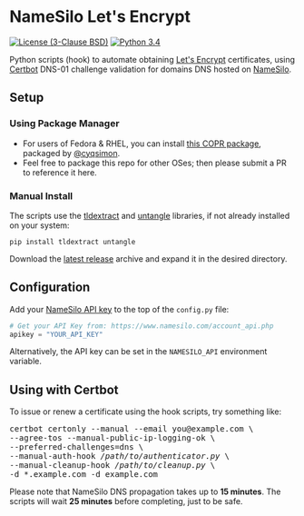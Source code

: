 # NameSilo Let's Encrypt

[![License (3-Clause BSD)](https://img.shields.io/badge/license-BSD%203--Clause-blue.svg?style=flat-square)](http://opensource.org/licenses/BSD-3-Clause)
[![Python 3.4](https://img.shields.io/badge/python-3.4-blue.svg)](https://www.python.org/)

Python scripts (hook) to automate obtaining [Let's Encrypt](https://letsencrypt.org/) certificates,
using [Certbot](https://certbot.eff.org/) DNS-01 challenge validation for domains DNS hosted on
[NameSilo](https://www.namesilo.com/).

## Setup

### Using Package Manager

- For users of Fedora & RHEL, you can install [this COPR package](https://copr.fedorainfracloud.org/coprs/cyqsimon/namesilo-letsencrypt/), packaged by [@cyqsimon](https://github.com/cyqsimon).
- Feel free to package this repo for other OSes; then please submit a PR to reference it here.

### Manual Install

The scripts use the [tldextract](https://github.com/john-kurkowski/tldextract) and [untangle](https://untangle.readthedocs.io/en/latest/) libraries, if not already installed on your system:

```
pip install tldextract untangle
```

Download the [latest release](https://github.com/ethauvin/namesilo-letsencrypt/releases) archive and expand it in the desired directory.


## Configuration

Add your [NameSilo API key](https://www.namesilo.com/account_api.php)
to the top of the `config.py` file:

```python
# Get your API Key from: https://www.namesilo.com/account_api.php
apikey = "YOUR_API_KEY"
```

Alternatively, the API key can be set in the `NAMESILO_API` environment variable.

## Using with Certbot

To issue or renew a certificate using the hook scripts, try something like:

<pre>
certbot certonly --manual --email you@example.com \
--agree-tos --manual-public-ip-logging-ok \
--preferred-challenges=dns \
--manual-auth-hook <em>/path/to/authenticator.py</em> \
--manual-cleanup-hook <em>/path/to/cleanup.py</em> \
-d *.example.com -d example.com
</pre>

Please note that NameSilo DNS propagation takes up to **15 minutes**. The scripts will wait **25 minutes** before completing, just to be safe.
